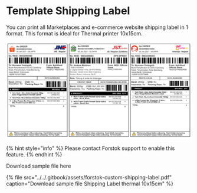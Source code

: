 # Template Shipping Label

You can print all Marketplaces and e-commerce website shipping label in 1 format. This format is ideal for Thermal printer 10x15cm. 

![](../../.gitbook/assets/screen-shot-2021-06-14-at-11.37.11-am.png)

{% hint style="info" %}
Please contact Forstok support to enable this feature.
{% endhint %}

Download sample file here

{% file src="../../.gitbook/assets/forstok-custom-shipping-label.pdf" caption="Download sample file Shipping Label thermal 10x15cm" %}

